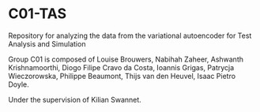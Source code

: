 # C01-TAS

Repository for analyzing the data from the variational autoencoder for Test Analysis and Simulation

Group C01 is composed of Louise Brouwers, Nabihah Zaheer, Ashwanth Krishnamoorthi, Diogo Filipe Cravo da Costa, Ioannis Grigas, Patrycja Wieczorowska, Philippe Beaumont, Thijs van den Heuvel, Isaac Pietro Doyle. 

Under the supervision of Kilian Swannet.


